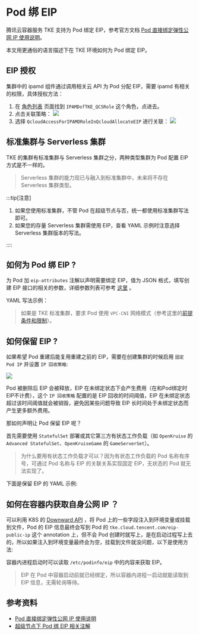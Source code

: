 # Pod 绑 EIP

腾讯云容器服务 TKE 支持为 Pod 绑定 EIP，参考官方文档 [Pod 直接绑定弹性公网 IP 使用说明](https://cloud.tencent.com/document/product/457/64886)。

本文用更通俗的语言描述下在 TKE 环境如何为 Pod 绑定 EIP。

## EIP 授权

集群中的 ipamd 组件通过调用相关云 API 为 Pod 分配 EIP，需要 ipamd 有相关的权限，具体授权方法：
1. 在 [角色列表](https://console.cloud.tencent.com/cam/role) 页面找到 `IPAMDofTKE_QCSRole` 这个角色，点进去。
2. 点击关联策略：
    ![](https://image-host-1251893006.cos.ap-chengdu.myqcloud.com/2024%2F07%2F11%2F20240711100010.png)
3. 选择 `QcloudAccessForIPAMDRoleInQcloudAllocateEIP` 进行关联：
    ![](https://image-host-1251893006.cos.ap-chengdu.myqcloud.com/2024%2F07%2F11%2F20240711100056.png)

## 标准集群与 Serverless 集群

TKE 的集群有标准集群与 Serverless 集群之分，两种类型集群为 Pod  配置 EIP 方式是不一样的。

> Serverless 集群的能力现已与融入到标准集群中，未来将不存在 Serverless 集群类型。

:::tip[注意]

1. 如果您使用标准集群，不管 Pod 在超级节点与否，统一都使用标准集群写法即可。
2. 如果您的存量 Serverless 集群需使用 EIP，查看 YAML 示例时注意选择 Serverless 集群版本的写法。

::::

## 如何为 Pod 绑 EIP ?

为 Pod 加 `eip-attributes` 注解以声明需要绑定 EIP，值为 JSON 格式，填写创建 EIP 接口的相关的参数，详细参数列表可参考 [这里](https://cloud.tencent.com/document/api/215/16699#2.-.E8.BE.93.E5.85.A5.E5.8F.82.E6.95.B0) 。

YAML 写法示例：

<Tabs>
  <TabItem value="eip" label="标准集群写法">
    <FileBlock file="eip/nginx-eip.yaml" showLineNumbers />
  </TabItem>

  <TabItem value="eip-serverless" label="Serverless 集群写法">
    <FileBlock file="eip/nginx-eip-serverless.yaml" showLineNumbers />
  </TabItem>
</Tabs>

> 如果是 TKE 标准集群，要求 Pod 使用 `VPC-CNI` 网络模式（参考这里的[前提条件和限制](https://cloud.tencent.com/document/product/457/64886)）。

## 如何保留 EIP ?

如果希望 Pod 重建后能复用重建之前的 EIP，需要在创建集群的时候启用 `固定 Pod IP` 并设置 `IP 回收策略`:

![](https://image-host-1251893006.cos.ap-chengdu.myqcloud.com/2024%2F07%2F11%2F20240711102603.png)

Pod 被删除后 EIP 会被释放，EIP 在未绑定状态下会产生费用（在和Pod绑定时EIP不计费），这个 `IP 回收策略` 配置的是 EIP 回收的时间阈值，EIP 在未绑定状态超过该时间阈值就会被销毁，避免因某些问题导致 EIP 长时间处于未绑定状态而产生更多额外费用。

那如何声明让 Pod 保留 EIP 呢？

首先需要使用 `StatefulSet` 部署或其它第三方有状态工作负载（如 `OpenKruise` 的 `Advanced StatefulSet`、`OpenKruiseGame` 的 `GameServerSet`）。

> 为什么要用有状态工作负载才可以？因为有状态工作负载的 Pod 名称有序号，可通过 Pod 名称与 EIP 的关联关系实现固定 EIP，无状态的 Pod 就无法实现了。

下面是保留 EIP 的 YAML 示例:

<Tabs>
  <TabItem value="retain-eip" label="标准集群写法">
    <FileBlock file="eip/nginx-retain-eip.yaml" showLineNumbers />
  </TabItem>

  <TabItem value="retain-eip-serverless" label="Serverless 集群写法">
    <FileBlock file="eip/nginx-retain-eip-serverless.yaml" showLineNumbers />
  </TabItem>
</Tabs>

## 如何在容器内获取自身公网 IP ？

可以利用 K8S 的 [Downward API](https://kubernetes.io/zh/docs/tasks/inject-data-application/environment-variable-expose-pod-information/) ，将 Pod 上的一些字段注入到环境变量或挂载到文件，Pod 的 EIP 信息最终会写到 Pod 的 `tke.cloud.tencent.com/eip-public-ip` 这个 annotation 上，但不会 Pod 创建时就写上，是在启动过程写上去的，所以如果注入到环境变量最终会为空，挂载到文件就没问题，以下是使用方法:

<FileBlock file="eip/nginx-eip-mount-podinfo.yaml" showLineNumbers />

容器内进程启动时可以读取 `/etc/podinfo/eip` 中的内容来获取 EIP。

> EIP 在 Pod 中容器启动前就已经绑定，所以容器内进程一启动就能读取到 EIP 信息，无需轮询等待。

## 参考资料

* [Pod 直接绑定弹性公网 IP 使用说明](https://cloud.tencent.com/document/product/457/64886)
* [超级节点下 Pod 绑 EIP 相关注解](https://cloud.tencent.com/document/product/457/44173#.E7.BB.91.E5.AE.9A-eip)
